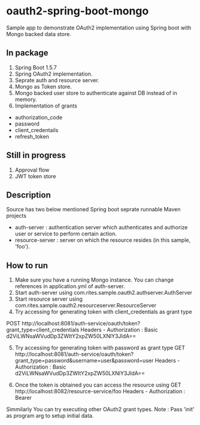 # oauth2-spring-boot-mongo
Sample app to demonstrate OAuth2 implementation using Spring boot with Mongo backed data store.

In package
-----------
1. Spring Boot 1.5.7
2. Spring OAuth2 implementation.
3. Seprate auth and resource server.
4. Mongo as Token store.
5. Mongo backed user store to authenticate against DB instead of in memory.
6. Implementation of grants
  - authorization_code
  - password
  - client_credentails
  - refresh_token


Still in progress
-----------------
1. Approval flow
2. JWT token store

Description
-----------

Source has two below mentioned Spring boot seprate runnable Maven projects
  - auth-server     : authentication server which authenticates and authorize user or service to perform certain action.
  - resource-server : server on which the resource resides (in this sample, 'foo').

How to run
-----------

1. Make sure you have a running Mongo instance. You can change references in application.yml of auth-server.
2. Start auth-server using com.rites.sample.oauth2.authserver.AuthServer
3. Start resource server using com.rites.sample.oauth2.resourceserver.ResourceServer
4. Try accessing for generating token with client_credentials as grant type

  POST http://localhost:8081/auth-service/oauth/token?grant_type=client_credentials
  Headers - Authorization :  Basic d2ViLWNsaWVudDp3ZWItY2xpZW50LXNlY3JldA==

5. Try accessing for generating token with password as grant type
  GET http://localhost:8081/auth-service/oauth/token?grant_type=password&username=user&password=user
  Headers - Authorization :  Basic d2ViLWNsaWVudDp3ZWItY2xpZW50LXNlY3JldA==

6. Once the token is obtained you can access the resource using 
  GET http://localhost:8082/resource-service/foo
  Headers - Authorization : Bearer <token>
  
Simmilarly You can try executing other OAuth2 grant types.
Note : Pass 'init' as program arg to setup initial data.

  
